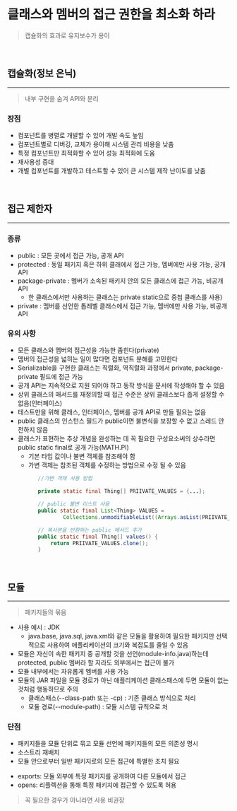 # 클래스와 멤버의 접근 권한을 최소화 하라

> 캡슐화의 효과로 유지보수가 용이

<br>

## 캡슐화(정보 은닉)

---

> 내부 구현을 숨겨 API와 분리

### 장점
 - 컴포넌트를 병렬로 개발할 수 있어 개발 속도 높임
 - 컴포넌트별로 디버깅, 교체가 용이해 시스템 관리 비용을 낮춤
 - 특정 컴포넌트만 최적화할 수 있어 성능 최적화에 도움
 - 재사용성 증대
 - 개별 컴포넌트를 개발하고 테스트할 수 있어 큰 시스템 제작 난이도를 낮춤

<br>

## 접근 제한자

---

### 종류
 - public : 모든 곳에서 접근 가능, 공개 API
 - protected : 동일 패키지 혹은 하위 클래에서 접근 가능, 멤버에만 사용 가능, 공개 API
 - package-private : 멤버가 소속된 패키지 안의 모든 클래스에 접근 가능, 비공개 API
   * 한 클래스에서만 사용하는 클래스는 private static으로 중첩 클래스를 사용)
 - private : 멤버를 선언한 톱레벨 클래스에서 접근 가능, 멤버에만 사용 가능, 비공개 API

### 유의 사항
 - 모든 클래스와 멤버의 접근성을 가능한 좁힌다(private)
 - 멤버의 접근성을 넓히는 일이 많다면 컴포넌트 분해를 고민한다
 - Serializable을 구현한 클래스는 직렬화, 역직렬화 과정에서 private, package-private 필드에 접근 가능
 - 공개 API는 지속적으로 지원 되어야 하고 동작 방식을 문서에 작성해야 할 수 있음
 - 상위 클래스의 매서드를 재정의할 때 접근 수준은 상위 클래스보다 좁게 설정할 수 없음(인터페이스)
 - 테스트만을 위해 클래스, 인터페이스, 멤버를 공개 API로 만들 필요는 없음
 - public 클래스의 인스턴스 필드가 public이면 불변식을 보장할 수 없고 스레드 안전하지 않음
 - 클래스가 표현하는 추상 개념을 완성하는 데 꼭 필요한 구성요소써의 상수라면 public static final로 공개 가능(MATH.PI)
   * 기본 타입 값이나 불변 객체를 참조해야 함
   * 가변 객체는 참조된 객체를 수정하는 방법으로 수정 될 수 있음
     ```java
        //가변 객체 사용 방법
     
        private static final Thing[] PRIIVATE_VALUES = {...};
     
        // public 불변 리스트 사용
        public static final List<Thing> VALUES =
                Collections.unmodifiableList((Arrays.asList(PRIIVATE_VALUES)));
     
        // 복사본을 반환하는 public 메서드 추가
        public static final Thing[] values() {
            return PRIIVATE_VALUES.clone();
        }
     ```

<br>

## 모듈

---

> 패키지들의 묶음

- 사용 예시 : JDK
  * java.base, java.sql, java.xml와 같은 모듈을 활용하여 필요한 패키지만 선택적으로 사용하여 애플리케이션의 크기와 복잡도를 줄일 수 있음
- 모듈은 자신이 속한 패키지 중 공개할 것을 선언(module-info.java)하는데 protected, public 멤버라 할 지라도 외부에서는 접근이 불가
- 모듈 내부에서는 자유롭게 멤버를 사용 가능
- 모듈의 JAR 파일을 모듈 경로가 아닌 애플리케이션 클래스패스에 두면 모듈이 없는 것처럼 행동하므로 주의
   * 클래스패스(--class-path 또는 -cp) : 기존 클래스 방식으로 처리
   * 모듈 경로(--module-path) : 모듈 시스템 규칙으로 처

### 단점
 - 패키지들을 모듈 단위로 묶고 모듈 선언에 패키지들의 모든 의존성 명시
 - 소스트리 재배치
 - 모듈 안으로부터 일반 패키지로의 모든 접근에 특별한 조치 필요
  * exports: 모듈 외부에 특정 패키지를 공개하여 다른 모듈에서 접근
  * opens: 리플렉션을 통해 특정 패키지에 접근할 수 있도록 허용

> 꼭 필요한 경우가 아니라면 사용 비권장
